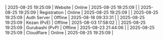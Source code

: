 | 2025-08-25 19:25:09 | Website | Online | 2025-08-25 19:25:09 |
| 2025-08-25 19:25:09 | Registration | Online | 2025-08-25 19:25:09 |
| 2025-08-25 19:25:09 | Auth Server | Offline | 2025-08-18 09:33:31 |
| 2025-08-25 19:25:09 | Kezan (PvE) | Offline | 2025-08-03 17:58:02 |
| 2025-08-25 19:25:09 | Gurubashi (PvP) | Offline | 2025-08-23 21:44:06 |
| 2025-08-25 19:25:09 | Cloudflare | Online | 2025-08-25 19:25:09 |
